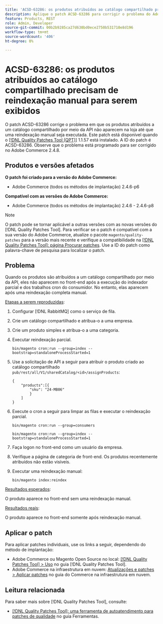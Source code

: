 ```yaml
---
title: 'ACSD-63286: os produtos atribuídos ao catálogo compartilhado precisam de reindexação manual para serem exibidos'
description: Aplique o patch ACSD-63286 para corrigir o problema do Adobe Commerce em que os produtos atribuídos a um catálogo compartilhado por meio da API não aparecem na loja até que uma reindexação manual seja executada.
feature: Products, REST
role: Admin, Developer
source-git-commit: 00b2b9285ca27d630bd0ece2750b531710e8d196
workflow-type: tm+mt
source-wordcount: '406'
ht-degree: 0%

---
```


# ACSD-63286: os produtos atribuídos ao catálogo compartilhado precisam de reindexação manual para serem exibidos

O patch ACSD-63286 corrige o problema em que os produtos atribuídos a um catálogo compartilhado por meio da API não aparecem na loja até que uma reindexação manual seja executada. Este patch está disponível quando o [[!DNL Quality Patches Tool (QPT)]](https://experienceleague.adobe.com/help/tools/quality-patches-tool/quality-patches-tool-to-self-serve-quality-patches.md) 1.1.57 está instalado. A ID do patch é ACSD-63286. Observe que o problema está programado para ser corrigido no Adobe Commerce 2.4.8.

## Produtos e versões afetados

**O patch foi criado para a versão do Adobe Commerce:**

* Adobe Commerce (todos os métodos de implantação) 2.4.6-p6

**Compatível com as versões do Adobe Commerce:**

* Adobe Commerce (todos os métodos de implantação) 2.4.6 - 2.4.6-p8

>[!NOTE]
>
>O patch pode se tornar aplicável a outras versões com as novas versões do [!DNL Quality Patches Tool]. Para verificar se o patch é compatível com a sua versão do Adobe Commerce, atualize o pacote `magento/quality-patches` para a versão mais recente e verifique a compatibilidade na [[!DNL Quality Patches Tool]: página Procurar patches](https://experienceleague.adobe.com/tools/commerce-quality-patches/index.html). Use a ID do patch como palavra-chave de pesquisa para localizar o patch.

## Problema

Quando os produtos são atribuídos a um catálogo compartilhado por meio da API, eles não aparecem no front-end após a execução do indexador parcial e dos trabalhos cron do consumidor. No entanto, elas aparecem após uma reindexação completa manual.

<u>Etapas a serem reproduzidas</u>:

1. Configurar [!DNL RabbitMQ] como o serviço de fila.
1. Crie um catálogo compartilhado e atribua-o a uma empresa.
1. Crie um produto simples e atribua-o a uma categoria.
1. Executar reindexação parcial.

   ```
   bin/magento cron:run --group=index --bootstrap=standaloneProcessStarted=1
   ```

1. Use a solicitação de API a seguir para atribuir o produto criado ao catálogo compartilhado `pub/rest/all/V1/sharedCatalog/<id>/assignProducts`:

   ```
   {
       "products":[{
           "sku": "24-MB06"
           }
       ]
   }
   ```

1. Execute o cron a seguir para limpar as filas e executar o reindexação parcial.

   ```
   bin/magento cron:run --group=consumers
   ```

   ```
   bin/magento cron:run --group=index --bootstrap=standaloneProcessStarted=1
   ```

1. Faça logon no front-end como um usuário da empresa.
1. Verifique a página de categoria de front-end. Os produtos recentemente atribuídos não estão visíveis.
1. Executar uma reindexação manual:

   ```
   bin/magento index:reindex
   ```

<u>Resultados esperados</u>:

O produto aparece no front-end sem uma reindexação manual.

<u>Resultados reais</u>:

O produto aparece no front-end somente após reindexação manual.

## Aplicar o patch

Para aplicar patches individuais, use os links a seguir, dependendo do método de implantação:

* Adobe Commerce ou Magento Open Source no local: [[!DNL Quality Patches Tool] > Uso](/help/tools/quality-patches-tool/usage.md) no guia [!DNL Quality Patches Tool].
* Adobe Commerce na infraestrutura em nuvem: [Atualizações e patches > Aplicar patches](https://experienceleague.adobe.com/docs/commerce-cloud-service/user-guide/develop/upgrade/apply-patches.html) no guia do Commerce na infraestrutura em nuvem.


## Leitura relacionada

Para saber mais sobre [!DNL Quality Patches Tool], consulte:

* [[!DNL Quality Patches Tool]: uma ferramenta de autoatendimento para patches de qualidade](/help/tools/quality-patches-tool/quality-patches-tool-to-self-serve-quality-patches.md) no guia Ferramentas.
